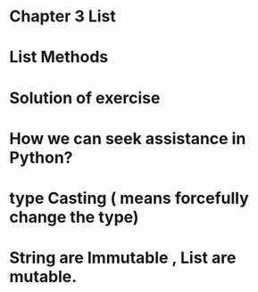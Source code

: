 # Chapter 3 List
# List Methods
# Solution of exercise
# How we can seek assistance in Python?
# type Casting ( means forcefully change the type)
# String are Immutable , List are mutable.